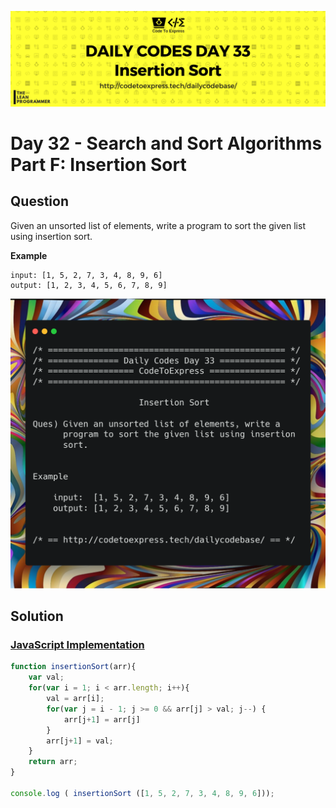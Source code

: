 ![cover](./cover.png)

# Day 32 - Search and Sort Algorithms Part F: Insertion Sort

## Question

Given an unsorted list of elements, write a program to sort the given list using insertion sort.

**Example**

```
input: [1, 5, 2, 7, 3, 4, 8, 9, 6]
output: [1, 2, 3, 4, 5, 6, 7, 8, 9]
```

![ques](./ques.png)

## Solution

### [JavaScript Implementation](./JavaScript/insertionsort.js)

```js
function insertionSort(arr){
	var val;
    for(var i = 1; i < arr.length; i++){
        val = arr[i];
        for(var j = i - 1; j >= 0 && arr[j] > val; j--) {
            arr[j+1] = arr[j]
        }
        arr[j+1] = val;
    }
    return arr;
}

console.log ( insertionSort ([1, 5, 2, 7, 3, 4, 8, 9, 6]));
```